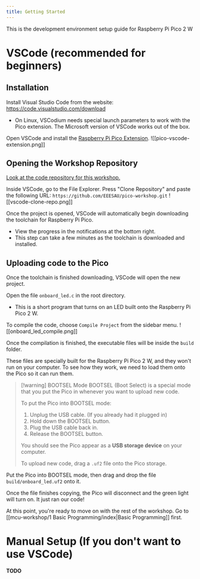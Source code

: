 ```yaml
---
title: Getting Started
---
```

This is the development environment setup guide for Raspberry Pi Pico 2 W
# VSCode (recommended for beginners)
## Installation
Install Visual Studio Code from the website: https://code.visualstudio.com/download
- On Linux, VSCodium needs special launch parameters to work with the Pico extension. The Microsoft version of VSCode works out of the box.

Open VSCode and install the [Raspberry Pi Pico Extension](https://marketplace.visualstudio.com/items/?itemName=raspberry-pi.raspberry-pi-pico).
![[pico-vscode-extension.png]]
## Opening the Workshop Repository
[Look at the code repository for this workshop.](https://github.com/EEESAU/pico-workshop)

Inside VSCode, go to the File Explorer. Press "Clone Repository" and paste the following URL: `https://github.com/EEESAU/pico-workshop.git`
![[vscode-clone-repo.png]]

Once the project is opened, VSCode will automatically begin downloading the toolchain for Raspberry Pi Pico.
- View the progress in the notifications at the bottom right.
- This step can take a few minutes as the toolchain is downloaded and installed.
## Uploading code to the Pico
Once the toolchain is finished downloading, VSCode will open the new project. 

Open the file `onboard_led.c` in the root directory.
- This is a short program that turns on an LED built onto the Raspberry Pi Pico 2 W.

To compile the code, choose `Compile Project` from the sidebar menu.
![[onboard_led_compile.png]]

Once the compilation is finished, the executable files will be inside the `build` folder. 

These files are specially built for the Raspberry Pi Pico 2 W, and they won't run on your computer. To see how they work, we need to load them onto the Pico so it can run them.

> [!warning] BOOTSEL Mode
> BOOTSEL (Boot Select) is a special mode that you put the Pico in whenever you want to upload new code. 
> 
> To put the Pico into BOOTSEL mode:
> 1. Unplug the USB cable. (If you already had it plugged in)
> 2. Hold down the BOOTSEL button.
> 3. Plug the USB cable back in.
> 4. Release the BOOTSEL button.
> 
> You should see the Pico appear as a **USB storage device** on your computer.
> 
> To upload new code, drag a `.uf2` file onto the Pico storage.

Put the Pico into BOOTSEL mode, then drag and drop the file `build/onboard_led.uf2` onto it.

Once the file finishes copying, the Pico will disconnect and the green light will turn on. It just ran our code!

At this point, you're ready to move on with the rest of the workshop. Go to [[mcu-workshop/1 Basic Programming/index|Basic Programming]] first.
# Manual Setup (If you don't want to use VSCode)
**TODO**